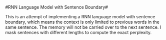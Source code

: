 #RNN Language Model with Sentence Boundary#

This is an attempt of implementing a RNN language model with sentence boundary, which means the context is only limited to previous words in the same sentence. The memory will not be carried over to the next sentence.
I mask sentences with different lengths to compute the exact perplexity. 

